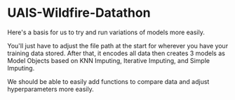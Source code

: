 # UAIS-Wildfire-Datathon

Here's a basis for us to try and run variations of models more easily.

You'll just have to adjust the file path at the start for wherever you have your training data stored.
After that, it encodes all data then creates 3 models as Model Objects based on KNN Imputing, Iterative Imputing, and Simple Imputing.

We should be able to easily add functions to compare data and adjust hyperparameters more easily.
